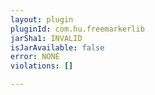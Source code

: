 ```yaml
---
layout: plugin
pluginId: com.hu.freemarkerlib
jarSha1: INVALID
isJarAvailable: false
error: NONE
violations: []

---
```

